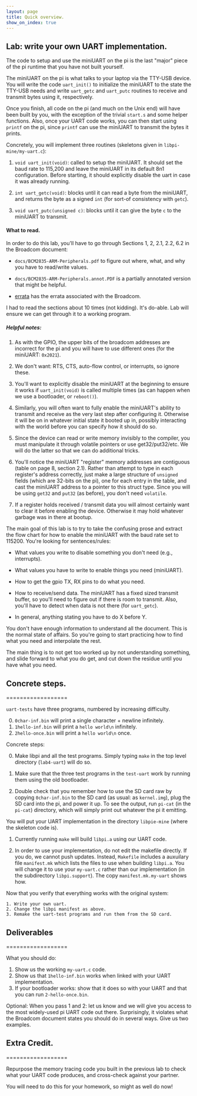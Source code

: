 ```yaml
---
layout: page
title: Quick overview.
show_on_index: true
---
```


## Lab: write your own UART implementation.

The code to setup and use the miniUART on the pi is the last "major"
piece of the pi runtime that you have not built yourself.

The miniUART on the pi is what talks to your laptop via the TTY-USB
device.  You will write the code `uart_init()` to initialize the miniUART
to the state the TTY-USB needs and write `uart_getc` and `uart_putc`
routines to receive and transmit bytes using it, respectively.

Once you finish, all code on the pi (and much on the Unix end) will have
been built by you, with the exception of the trivial `start.s` and some
helper functions.  Also, once your UART code works, you can then start
using `printf` on the pi, since `printf` can use the miniUART to transmit
the bytes it prints.

Concretely, you will implement three routines (skeletons given in
`libpi-mine/my-uart.c`):

  1. `void uart_init(void)`: called to setup the miniUART.
  It should set the baud rate to 115,200 and leave the miniUART
  in its default 8n1 configuration.  Before starting, it should
  explicitly disable the uart in case it was already running.

  2. `int uart_getc(void)`: blocks until it can read a byte from the
  miniUART, and returns the byte as a signed `int` (for sort-of consistency
  with `getc`).

  3. `void uart_putc(unsigned c)`: blocks until it can give
  the byte `c` to the miniUART to transmit.

#### What to read.

In order to do this lab, you'll have to go through
Sections 1, 2, 2.1, 2.2, 6.2 in the Broadcom document:  

  * `docs/BCM2835-ARM-Peripherals.pdf` to 
  figure out where, what, and why you have to read/write values.  

  * `docs/BCM2835-ARM-Peripherals.annot.PDF` is a partially annotated 
  version that might be helpful.

  * [errata](https://elinux.org/BCM2835_datasheet_errata) has the
  errata associated with the Broadcom.  

I had to read the sections about 10 times (not kidding).   It's do-able.
Lab will ensure we can get through it to a working program.

##### Helpful notes:

  1. As with the GPIO, the upper bits of the broadcom addresses are
  incorrect for the pi and you will have to use different ones (for
  the miniUART: `0x2021`).

  2.  We don't want: RTS, CTS, auto-flow control, or interrupts, so ignore
  these.

  3. You'll want to explicitly disable the miniUART at the beginning to
  ensure it works if `uart_init(void)` is called multiple times (as can
  happen when we use a bootloader, or `reboot()`).

  4. Similarly, you will often want to fully enable the miniUART's ability
  to transmit and receive as the very last step after configuring it.
  Otherwise it will be on in whatever initial state it booted up in,
  possibly interacting with the world before you can specify how it
  should do so.

  5. Since the device can read or write memory invisibly to the
  compiler, you must manipulate it through volatile pointers or
  use get32/put32/etc.  We will do the latter so that we can do
  additional tricks.

  6. You'll notice the miniUART "register" memory addresses are contiguous
  (table on page 8, section 2.1).  Rather than attempt to type in
  each register's address correctly, just make a large structure of
  `unsigned` fields (which are 32-bits on the pi), one for each entry
  in the table, and cast the miniUART address to a pointer to this
  struct type.  Since you will be using `get32` and `put32` (as before),
  you don't need `volatile`.

  7.  If a register holds received / transmit data you will almost
  certainly want to clear it before enabling the device.
  Otherwise it may hold whatever garbage was in there at bootup.

The main goal of this lab is to try to take the confusing prose and
extract the flow chart for how to enable the miniUART with the baud rate
set to 115200.  You're looking for sentences/rules:

  * What values you write to disable something you don't need
	(e.g., interrupts).

  * What values you have to write to enable things you need (miniUART).

  * How to get the gpio TX, RX pins to do what you need.

  * How to receive/send data.  The miniUART has a fixed sized transmit
	buffer, so you'll need to figure out if there is room to transmit.
	Also, you'll have to detect when data is not there (for `uart_getc`).

  * In general, anything stating you have to do X before Y.

You don't have enough information to understand all the document.  This is
the normal state of affairs.  So you're going to start practicing how
to find what you need and interpolate the rest.

The main thing is to not get too worked up by not understanding something,
and slide forward to what you do get, and cut down the residue until
you have what you need.

## Concrete steps.
==================

`uart-tests` have three programs, numbered by increasing difficulty.

   0. `0char-inf.bin` will print a single character + newline infinitely.
   1. `1hello-inf.bin` will print a `hello world\n` infinitely.
   2. `2hello-once.bin` will print a `hello world\n` once.


Concrete steps:

   0.  Make libpi and all the test programs.  Simply typing `make` in the 
   top level directory (`lab4-uart`) will do so.

   1. Make sure that the three test programs in the `test-uart` work
   by running them using the old bootloader.

   2. Double check that you remember how to use the SD card raw by copying
   `0char-inf.bin` to the SD card (as usual: as `kernel.img`), plug the
   SD card into the pi, and power it up.     To see the output, run
   `pi-cat` (in the `pi-cat`) directory, which will simply print out
   whatever the pi it emitting.

You will put your UART implementation in  the directory `libpie-mine` 
(where the skeleton code is).

  1. Currently running `make` will build `libpi.a` using our UART code.

  2. In order to use your implementation, do not edit the makefile directly.
  If you do, we cannot push updates.  Instead, `Makefile` includes a 
  auxuilary file `manifest.mk` which lists the files to use when building
  `libpi.a`.  You will change it to use your `my-uart.c` rather than 
  our implementation (in the subdirectory `libpi.support`).
  The copy `manifest.mk.my-uart` shows how.   

Now that you verify that everything works with the original system:

	1. Write your own uart.
 	2. Change the libpi manifest as above.
	3. Remake the uart-test programs and run them from the SD card.

## Deliverables
==================

What you should do:

   1. Show us the working `my-uart.c` code.
   2. Show us that `1hello-inf.bin` works when linked with your UART
	implementation.
   3. If your bootloader works: show that it does so with your UART
   and that you can run `2-hello-once.bin`.

Optional: When you pass 1 and 2: let us know and we will give you access
to the most widely-used pi UART code out there.  Surprisingly, it violates
what the Broadcom document states you should do in several ways.  Give us
two examples.

## Extra Credit.
==================

Repurpose the memory tracing code you built in the previous lab to 
check what your UART code produces, and cross-check against your
partner.

You will need to do this for your homework, so might as well do now!
